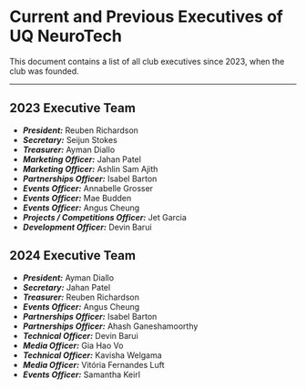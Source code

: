# Current and Previous Executives of UQ NeuroTech

This document contains a list of all club executives since 2023,
when the club was founded. 

---

## 2023 Executive Team

- ***President:*** Reuben Richardson
- ***Secretary:*** Seijun Stokes
- ***Treasurer:*** Ayman Diallo
- ***Marketing Officer:*** Jahan Patel
- ***Marketing Officer:*** Ashlin Sam Ajith
- ***Partnerships Officer:*** Isabel Barton
- ***Events Officer:*** Annabelle Grosser
- ***Events Officer:*** Mae Budden
- ***Events Officer:*** Angus Cheung
- ***Projects / Competitions Officer:*** Jet Garcia
- ***Development Officer:*** Devin Barui

## 2024 Executive Team

- ***President:*** Ayman Diallo
- ***Secretary:*** Jahan Patel
- ***Treasurer:*** Reuben Richardson
- ***Events Officer:*** Angus Cheung
- ***Partnerships Officer:*** Isabel Barton 
- ***Partnerships Officer:*** Ahash Ganeshamoorthy
- ***Technical Officer:*** Devin Barui
- ***Media Officer:*** Gia Hao Vo
- ***Technical Officer:*** Kavisha Welgama 
- ***Media Officer:*** Vitória Fernandes Luft
- ***Events Officer:*** Samantha Keirl

